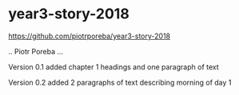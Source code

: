 # year3-story-2018

https://github.com/piotrporeba/year3-story-2018

.. Piotr Poreba ...

Version 0.1 
added chapter 1 headings and one paragraph of text

Version 0.2
added 2 paragraphs of text describing morning of day 1
